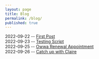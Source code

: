 ```yaml
---
layout: page
title: Blog
permalink: /blog/
published: true
---
```

2022-09-22 -- [First Post](https://rellinrg.github.io/A-new-post/)
<br>
2022-09-23 -- [Testing Script](https://rellinrg.github.io/Blog_Post2/)
<br>
2022-09-25 -- [Owwa Renewal Appointment](https://rellinrg.github.io/Blog_Post3/)
<br>
2022-09-26 -- [Catch up with Claire](https://rellinrg.github.io/Blog_Post4/)
<br>
